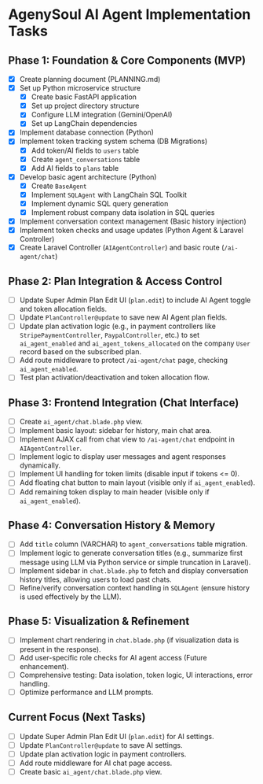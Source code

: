 # AgenySoul AI Agent Implementation Tasks

## Phase 1: Foundation & Core Components (MVP)
- [x] Create planning document (PLANNING.md)
- [x] Set up Python microservice structure
  - [x] Create basic FastAPI application
  - [x] Set up project directory structure
  - [x] Configure LLM integration (Gemini/OpenAI)
  - [x] Set up LangChain dependencies
- [x] Implement database connection (Python)
- [x] Implement token tracking system schema (DB Migrations)
  - [x] Add token/AI fields to `users` table
  - [x] Create `agent_conversations` table
  - [x] Add AI fields to `plans` table
- [x] Develop basic agent architecture (Python)
  - [x] Create `BaseAgent`
  - [x] Implement `SQLAgent` with LangChain SQL Toolkit
  - [x] Implement dynamic SQL query generation
  - [x] Implement robust company data isolation in SQL queries
- [x] Implement conversation context management (Basic history injection)
- [x] Implement token checks and usage updates (Python Agent & Laravel Controller)
- [x] Create Laravel Controller (`AIAgentController`) and basic route (`/ai-agent/chat`)

## Phase 2: Plan Integration & Access Control
- [ ] Update Super Admin Plan Edit UI (`plan.edit`) to include AI Agent toggle and token allocation fields.
- [ ] Update `PlanController@update` to save new AI Agent plan fields.
- [ ] Update plan activation logic (e.g., in payment controllers like `StripePaymentController`, `PaypalController`, etc.) to set `ai_agent_enabled` and `ai_agent_tokens_allocated` on the company `User` record based on the subscribed plan.
- [ ] Add route middleware to protect `/ai-agent/chat` page, checking `ai_agent_enabled`.
- [ ] Test plan activation/deactivation and token allocation flow.

## Phase 3: Frontend Integration (Chat Interface)
- [ ] Create `ai_agent/chat.blade.php` view.
- [ ] Implement basic layout: sidebar for history, main chat area.
- [ ] Implement AJAX call from chat view to `/ai-agent/chat` endpoint in `AIAgentController`.
- [ ] Implement logic to display user messages and agent responses dynamically.
- [ ] Implement UI handling for token limits (disable input if tokens <= 0).
- [ ] Add floating chat button to main layout (visible only if `ai_agent_enabled`).
- [ ] Add remaining token display to main header (visible only if `ai_agent_enabled`).

## Phase 4: Conversation History & Memory
- [ ] Add `title` column (VARCHAR) to `agent_conversations` table migration.
- [ ] Implement logic to generate conversation titles (e.g., summarize first message using LLM via Python service or simple truncation in Laravel).
- [ ] Implement sidebar in `chat.blade.php` to fetch and display conversation history titles, allowing users to load past chats.
- [ ] Refine/verify conversation context handling in `SQLAgent` (ensure history is used effectively by the LLM).

## Phase 5: Visualization & Refinement
- [ ] Implement chart rendering in `chat.blade.php` (if visualization data is present in the response).
- [ ] Add user-specific role checks for AI agent access (Future enhancement).
- [ ] Comprehensive testing: Data isolation, token logic, UI interactions, error handling.
- [ ] Optimize performance and LLM prompts.

## Current Focus (Next Tasks)
- [ ] Update Super Admin Plan Edit UI (`plan.edit`) for AI settings.
- [ ] Update `PlanController@update` to save AI settings.
- [ ] Update plan activation logic in payment controllers.
- [ ] Add route middleware for AI chat page access.
- [ ] Create basic `ai_agent/chat.blade.php` view.
